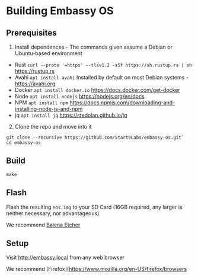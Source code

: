 # Building Embassy OS

## Prerequisites

1. Install dependences - The commands given assume a Debian or Ubuntu-based environment

- Rust
	`curl --proto '=https' --tlsv1.2 -sSf https://sh.rustup.rs | sh`
	https://rustup.rs
- Avahi
	`apt install avahi`
	Installed by default on most Debian systems - https://avahi.org
- Docker
	`apt install docker.io`
	https://docs.docker.com/get-docker
- Node
	`apt install nodejs`
	https://nodejs.org/en/docs
- NPM
	`apt install npm`
	https://docs.npmjs.com/downloading-and-installing-node-js-and-npm
- jq
	`apt install jq`
	https://stedolan.github.io/jq

2. Clone the repo and move into it

```
git clone --recursive https://github.com/Start9Labs/embassy-os.git`
cd embassy-os
```

## Build

```
make
```

## Flash

Flash the resulting `eos.img` to your SD Card (16GB required, any larger is neither necessary, nor advantageous)

We recommend [Balena Etcher](https://www.balena.io/etcher/)

## Setup

Visit http://embassy.local from any web browser

We recommend [Firefox](https://www.mozilla.org/en-US/firefox/browsers
